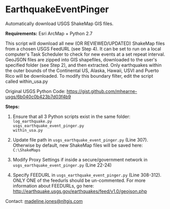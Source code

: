 # EarthquakeEventPinger
Automatically download USGS ShakeMap GIS files.

**Requirements:** 
Esri ArcMap + Python 2.7

This script will download all new (OR REVIEWED/UPDATED) ShakeMap files from a chosen USGS FeedURL (see Step 4).
It can be set to run on a local computer's Task Scheduler to check for new events at a set repeat interval.
GeoJSON files are zipped into GIS shapefiles, downloaded to the user's specified folder (see Step 2), and then extracted.
Only earthquakes within the outer bounds of the Continental US, Alaska, Hawaii, USVI and Puerto Rico will be downloaded.
To modify this boundary filter, edit the script called within_usa.py

Original USGS Python Code: https://gist.github.com/mhearne-usgs/6b040c0b423b7d03f4b9

**Steps:**
1. Ensure that all 3 Python scripts exist in the same folder:  
    `log_earthquake.py`  
    `usgs_earthquake_event_pinger.py`  
    `within_usa.py`  

2. Update file path in `usgs_earthquake_event_pinger.py` (Line 307). Otherwise by default, new ShakeMap files will be saved here:
   `C:\ShakeMaps`

3. Modify Proxy Settings if inside a secure/government network in `usgs_earthquake_event_pinger.py` (Line 22-24)

4. Specify FEEDURL in `usgs_earthquake_event_pinger.py` (Line 308-312). ONLY ONE of the feedurls should be un-commented.
    For more information about FEEDURLs, go here: http://earthquake.usgs.gov/earthquakes/feed/v1.0/geojson.php
    
Contact:
madeline.jones@nltgis.com
